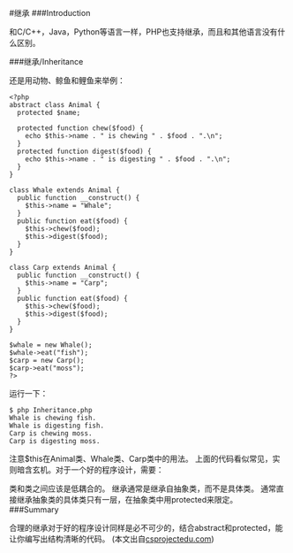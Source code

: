 #继承
###Introduction

和C/C++，Java，Python等语言一样，PHP也支持继承，而且和其他语言没有什么区别。

###继承/Inheritance

还是用动物、鲸鱼和鲤鱼来举例：
```
<?php
abstract class Animal {
  protected $name;

  protected function chew($food) {
    echo $this->name . " is chewing " . $food . ".\n";
  }
  protected function digest($food) {
    echo $this->name . " is digesting " . $food . ".\n";
  }
}

class Whale extends Animal {
  public function __construct() {
    $this->name = "Whale";
  }
  public function eat($food) {
    $this->chew($food);
    $this->digest($food);
  }
}

class Carp extends Animal {
  public function __construct() {
    $this->name = "Carp";
  }
  public function eat($food) {
    $this->chew($food);
    $this->digest($food);
  }
}

$whale = new Whale();
$whale->eat("fish");
$carp = new Carp();
$carp->eat("moss");
?>
```
运行一下：
```
$ php Inheritance.php
Whale is chewing fish.
Whale is digesting fish.
Carp is chewing moss.
Carp is digesting moss.
```
注意$this在Animal类、Whale类、Carp类中的用法。
上面的代码看似常见，实则暗含玄机。对于一个好的程序设计，需要：

类和类之间应该是低耦合的。
继承通常是继承自抽象类，而不是具体类。
通常直接继承抽象类的具体类只有一层，在抽象类中用protected来限定。
###Summary

合理的继承对于好的程序设计同样是必不可少的，结合abstract和protected，能让你编写出结构清晰的代码。
(本文出自[csprojectedu.com](http://csprojectedu.com/2016/02/27/PHPDesignPatterns-4/))

